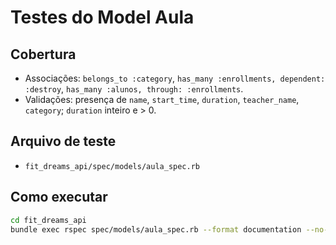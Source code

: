 # Testes do Model Aula

## Cobertura
- Associações: `belongs_to :category`, `has_many :enrollments, dependent: :destroy`, `has_many :alunos, through: :enrollments`.
- Validações: presença de `name`, `start_time`, `duration`, `teacher_name`, `category`; `duration` inteiro e > 0.

## Arquivo de teste
- `fit_dreams_api/spec/models/aula_spec.rb`

## Como executar
```bash
cd fit_dreams_api
bundle exec rspec spec/models/aula_spec.rb --format documentation --no-profile --force-color
```
